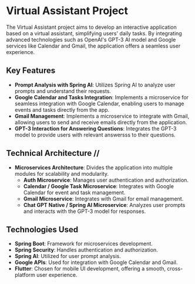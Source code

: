 # Virtual Assistant Project

The Virtual Assistant project aims to develop an interactive application based on a virtual assistant, simplifying users' daily tasks. By integrating advanced technologies such as OpenAI's GPT-3 AI model and Google services like Calendar and Gmail, the application offers a seamless user experience.

## Key Features
- **Prompt Analysis with Spring AI**: Utilizes Spring AI to analyze user prompts and understand their requests.
- **Google Calendar and Tasks Integration**: Implements a microservice for seamless integration with Google Calendar, enabling users to manage events and tasks directly from the app.
- **Gmail Management**: Implements a microservice to integrate with Gmail, allowing users to send and receive emails directly from the application.
- **GPT-3 Interaction for Answering Questions**: Integrates the GPT-3 model to provide users with relevant answersss to their questions.

## Technical Architecture //
- **Microservices Architecture**: Divides the application into multiple modules for scalability and modularity.
  - **Auth Microservice**: Manages user authentication and authorization.
  - **Calendar / Google Task Microservice**: Integrates with Google Calendar for event and task management.
  - **Gmail Microservice**: Integrates with Gmail for email management.
  - **Chat GPT Native / Spring AI Microservice**: Analyzes user prompts and interacts with the GPT-3 model for responses.

## Technologies Used
- **Spring Boot**: Framework for microservices development.
- **Spring Security**: Handles authentication and authorization.
- **Spring AI**: Utilized for user prompt analysis.
- **Google APIs**: Used for integration with Google Calendar and Gmail.
- **Flutter**: Chosen for mobile UI development, offering a smooth, cross-platform user experience.
